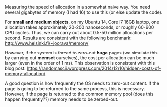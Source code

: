 Measuring the speed of allocation in a somewhat naive way. You need several gigabytes of memory (I had 16) to use this (or else update the code).

For **small and medium objects**, on my Ubuntu 14, Core i7 16GB laptop, one allocation takes approximately 20-200 nanoseconds, or roughly 60-600 CPU cycles. Thus, we can carry out about 0.5-50 million allocations per second.  Results are consistent with the following benchmark: http://www.helsinki.fi/~joorava/memory/ 

However, if the system is forced to zero-out **huge** pages (we simulate this by carrying out **memset** ourselves), the cost per allocation can be much larger (even in the order of 1 ms). This observation is consistent with this blog post: https://randomascii.wordpress.com/2014/12/10/hidden-costs-of-memory-allocation/

A good question is how frequently the OS needs to zero-out content. If the page is going to be returned to the same process, this is necessary. However, if the page is returned to the common memory pool (does this happen frequently??) memory needs to be zeroed-out.
